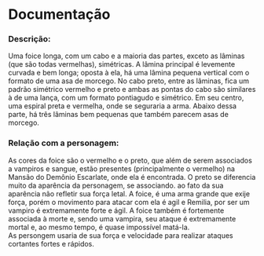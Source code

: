 # Documentação

<h3>Descrição:</h3>
<p>Uma foice longa, com um cabo e a maioria das partes, exceto as lâminas (que são todas vermelhas), simétricas. A lâmina principal é levemente curvada e bem longa; oposta à ela, há uma lâmina pequena vertical com o formato de uma asa de morcego. No cabo preto, entre as lâminas, fica um padrão simétrico vermelho e preto e ambas as pontas do cabo são similares à de uma lança, com um formato pontiagudo e simétrico. Em seu centro, uma espiral preta e vermelha, onde se seguraria a arma. Abaixo dessa parte, há três lâminas bem pequenas que também parecem asas de morcego.</p>

<h3>Relação com a personagem:</h3>
<p>As cores da foice são o vermelho e o preto, que além de serem associados a vampiros e sangue, estão presentes (principalmente o vermelho) na Mansão do Demônio Escarlate, onde ela é encontrada. O preto se diferencia muito da aparência da personagem, se associando. ao fato da sua aparência não refletir sua força letal. A foice, é uma arma grande que exije força, porém o movimento para atacar com ela é agil e Remilia, por ser um vampiro é extremamente forte e ágil. A foice também é fortemente associada à morte e, sendo uma vampira, seu ataque é extremamente mortal e, ao mesmo tempo, é quase impossível matá-la.
<br>
As persongem usaria de sua força e velocidade para realizar ataques cortantes fortes e rápidos.
</p>

